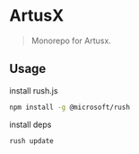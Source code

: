 # ArtusX

> Monorepo for Artusx.

## Usage

install rush.js

```bash
npm install -g @microsoft/rush
```

install deps

```bash
rush update
```

